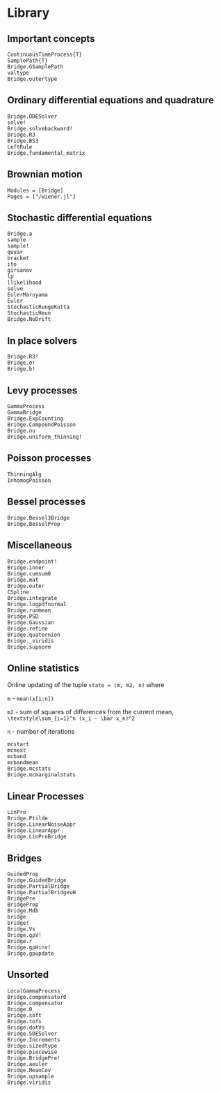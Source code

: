 # Library

## Important concepts

```@docs
ContinuousTimeProcess{T}
SamplePath{T}
Bridge.GSamplePath
valtype
Bridge.outertype
```

## Ordinary differential equations and quadrature

```@docs
Bridge.ODESolver
solve!
Bridge.solvebackward!
Bridge.R3
Bridge.BS3
LeftRule
Bridge.fundamental_matrix
```


## Brownian motion

```@autodocs
Modules = [Bridge]
Pages = ["/wiener.jl"]
```

## Stochastic differential equations

```@docs
Bridge.a
sample
sample!
quvar
bracket
ito
girsanov
lp
llikelihood
solve
EulerMaruyama
Euler
StochasticRungeKutta
StochasticHeun
Bridge.NoDrift
```

## In place solvers
```@docs
Bridge.R3!
Bridge.σ!
Bridge.b!
```

## Levy processes
```@docs
GammaProcess
GammaBridge
Bridge.ExpCounting
Bridge.CompoundPoisson
Bridge.nu
Bridge.uniform_thinning!
```

## Poisson processes
```@docs
ThinningAlg
InhomogPoisson
```

## Bessel processes
```@docs
Bridge.Bessel3Bridge
Bridge.BesselProp
```

## Miscellaneous

```@docs
Bridge.endpoint!
Bridge.inner
Bridge.cumsum0
Bridge.mat
Bridge.outer
CSpline
Bridge.integrate
Bridge.logpdfnormal
Bridge.runmean
Bridge.PSD
Bridge.Gaussian
Bridge.refine
Bridge.quaternion
Bridge._viridis
Bridge.supnorm
```

## Online statistics

Online updating of the tuple `state = (m, m2, n)` where

`m` - `mean(x[1:n])`

`m2` - sum of squares of differences from the current mean, ``\textstyle\sum_{i=1}^n (x_i - \bar x_n)^2``

`n` - number of iterations

```@docs
mcstart
mcnext
mcband
mcbandmean
Bridge.mcstats
Bridge.mcmarginalstats
```

## Linear Processes

```@docs
LinPro
Bridge.Ptilde
Bridge.LinearNoiseAppr
Bridge.LinearAppr
Bridge.LinProBridge
```


## Bridges

```@docs
GuidedProp
Bridge.GuidedBridge
Bridge.PartialBridge
Bridge.PartialBridgeνH
BridgePre
BridgeProp
Bridge.Mdb
bridge
bridge!
Bridge.Vs
Bridge.gpV!
Bridge.r
Bridge.gpHinv!
Bridge.gpupdate
```

## Unsorted

```@docs
LocalGammaProcess
Bridge.compensator0
Bridge.compensator
Bridge.θ
Bridge.soft
Bridge.tofs
Bridge.dotVs
Bridge.SDESolver
Bridge.Increments
Bridge.sizedtype
Bridge.piecewise
Bridge.BridgePre!
Bridge.aeuler
Bridge.MeanCov
Bridge.upsample
Bridge.viridis
```
